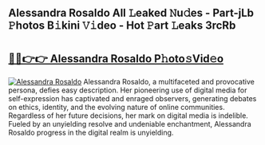 ## Alessandra Rosaldo All 𝙻eaked 𝙽u𝚍es - Part-jLb 𝙿hotos B𝚒kini 𝚅𝚒deo - Hot 𝙿art 𝙻eaks 3rcRb

# <h2><a href="http://ld2vcv.urlbe.top/?page=Alessandra+Rosaldo">🔗🔗👉👉 Alessandra Rosaldo P𝚑oto𝚜Vid𝚎o</a></h2>

[![Alessandra Rosaldo](https://i.imgur.com/eBuTRDB.gif)](http://ld2vcv.urlbe.top/?page=Alessandra+Rosaldo)
Alessandra Rosaldo, a multifaceted and provocative persona, defies easy description. Her pioneering use of digital media for self-expression has captivated and enraged observers, generating debates on ethics, identity, and the evolving nature of online communities. Regardless of her future decisions, her mark on digital media is indelible. Fueled by an unyielding resolve and undeniable enchantment, Alessandra Rosaldo progress in the digital realm is unyielding.

